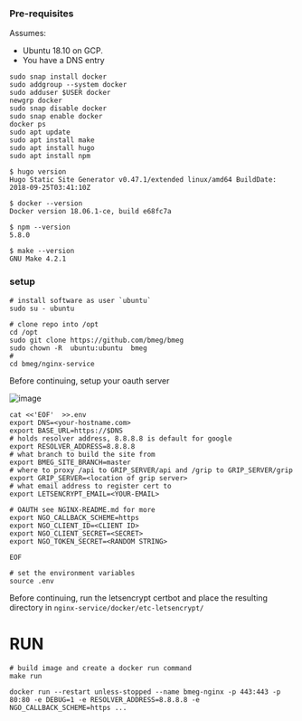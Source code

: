 
### Pre-requisites
Assumes:
* Ubuntu 18.10 on GCP.
* You have a DNS entry


```
sudo snap install docker
sudo addgroup --system docker
sudo adduser $USER docker
newgrp docker
sudo snap disable docker
sudo snap enable docker
docker ps
sudo apt update
sudo apt install make
sudo apt install hugo
sudo apt install npm

$ hugo version
Hugo Static Site Generator v0.47.1/extended linux/amd64 BuildDate: 2018-09-25T03:41:10Z

$ docker --version
Docker version 18.06.1-ce, build e68fc7a

$ npm --version
5.8.0

$ make --version
GNU Make 4.2.1
```


### setup

```
# install software as user `ubuntu`
sudo su - ubuntu

# clone repo into /opt
cd /opt
sudo git clone https://github.com/bmeg/bmeg
sudo chown -R  ubuntu:ubuntu  bmeg
#
cd bmeg/nginx-service

```

Before continuing, setup your oauth server

![image](https://user-images.githubusercontent.com/47808/50254570-69238980-03a3-11e9-9dd8-4e592a3289e4.png)



```
cat <<'EOF'  >>.env
export DNS=<your-hostname.com>
export BASE_URL=https://$DNS
# holds resolver address, 8.8.8.8 is default for google
export RESOLVER_ADDRESS=8.8.8.8
# what branch to build the site from
export BMEG_SITE_BRANCH=master
# where to proxy /api to GRIP_SERVER/api and /grip to GRIP_SERVER/grip
export GRIP_SERVER=<location of grip server>
# what email address to register cert to
export LETSENCRYPT_EMAIL=<YOUR-EMAIL>

# OAUTH see NGINX-README.md for more
export NGO_CALLBACK_SCHEME=https
export NGO_CLIENT_ID=<CLIENT ID>
export NGO_CLIENT_SECRET=<SECRET>
export NGO_TOKEN_SECRET=<RANDOM STRING>

EOF

# set the environment variables
source .env
```



Before continuing, run the letsencrypt certbot and place the resulting directory in `nginx-service/docker/etc-letsencrypt/`


# RUN

```
# build image and create a docker run command
make run

docker run --restart unless-stopped --name bmeg-nginx -p 443:443 -p 80:80 -e DEBUG=1 -e RESOLVER_ADDRESS=8.8.8.8 -e NGO_CALLBACK_SCHEME=https ...

```

